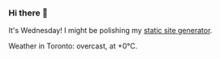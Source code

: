 ### Hi there :wave:

It's Wednesday! I might be polishing my [static site generator](https://github.com/bewuethr/pandoc-bash-blog).

Weather in Toronto: overcast, at +0°C.
